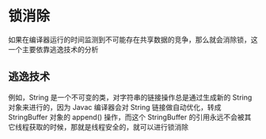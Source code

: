 # 锁消除

如果在编译器运行的时间监测到不可能存在共享数据的竞争，那么就会消除锁，这一个主要依靠逃逸技术的分析

## 逃逸技术

例如，String 是一个不可变的类，对字符串的链接操作总是通过生成新的 String 对象来进行的，因为 Javac 编译器会对 String 链接做自动优化，转成 StringBuffer 对象的 append() 操作，而这个 StringBuffer 的引用永远不会被其它线程获取的时候，那就是线程安全的，就可以进行锁消除
